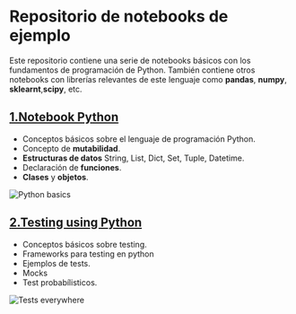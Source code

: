 # Repositorio de notebooks de ejemplo
Este repositorio contiene una serie de notebooks básicos con los fundamentos de programación de Python.
También contiene otros notebooks con librerías relevantes de este lenguaje como **pandas**, **numpy**, **sklearnt**,**scipy**, etc.


## [1.Notebook Python](https://github.com/pilarcode/notebooks/blob/dev/intro_python.ipynb)
- Conceptos básicos sobre el lenguaje de programación Python.
- Concepto de **mutabilidad**.  
- **Estructuras de datos** String, List, Dict, Set, Tuple, Datetime.
- Declaración de **funciones**.
- **Clases** y **objetos**.

![Python basics](https://www.codeitbro.com/wp-content/uploads/2020/07/python-meme-18-write-code-is-easier-than-psuedocode.jpg)

## [2.Testing using Python](https://github.com/pilarcode/notebooks/blob/dev/Testing.ipynb)
- Conceptos básicos sobre testing.
- Frameworks para testing en python
- Ejemplos de tests.
- Mocks
- Test probabílisticos.

![Tests everywhere](https://mailtrap.io/wp-content/uploads/2020/06/testing_meme5.jpeg)
